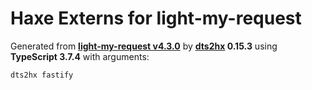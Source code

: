 # Haxe Externs for light-my-request

Generated from **[light-my-request v4.3.0](https://github.com/fastify/light-my-request/blob/master/README.md)** by **[dts2hx](https://github.com/haxiomic/dts2hx) 0.15.3** using **TypeScript 3.7.4** with arguments:

	dts2hx fastify